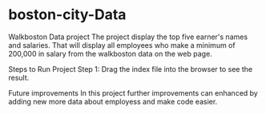 # boston-city-Data
Walkboston Data project The project display the top five earner's names and salaries. That will display all employees who make a minimum of 200,000 in salary from the walkboston data on the web page.

Steps to Run Project Step 1: Drag the index file into the browser to see the result.

Future improvements In this project further improvements can enhanced by adding new more data about employess and make code easier.
